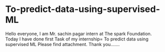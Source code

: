 # To-predict-data-using-supervised-ML
Hello everyone, I am Mr. sachin pagar intern at The spark Foundation. Today I have done first Task of my internship= To predict data using supervised ML Please find attachment. Thank you.......
